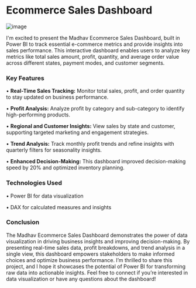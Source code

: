 # Ecommerce Sales Dashboard
![image](https://github.com/user-attachments/assets/14415beb-748e-4f5c-863f-7425c5eadfba)

I'm excited to present the Madhav Ecommerce Sales Dashboard, built in Power BI to track essential e-commerce metrics and provide insights into sales performance. This interactive dashboard enables users to analyze key metrics like total sales amount, profit, quantity, and average order value across different states, payment modes, and customer segments.

### Key Features
• **Real-Time Sales Tracking:** Monitor total sales, profit, and order quantity to stay updated on business performance.

• **Profit Analysis:** Analyze profit by category and sub-category to identify high-performing products.

• **Regional and Customer Insights:** View sales by state and customer, supporting targeted marketing and engagement strategies.

• **Trend Analysis:** Track monthly profit trends and refine insights with quarterly filters for seasonality insights.

• **Enhanced Decision-Making:** This dashboard improved decision-making speed by 20% and optimized inventory planning.


### Technologies Used
• Power BI for data visualization

• DAX for calculated measures and insights

### Conclusion
The Madhav Ecommerce Sales Dashboard demonstrates the power of data visualization in driving business insights and improving decision-making. By presenting real-time sales data, profit breakdowns, and trend analysis in a single view, this dashboard empowers stakeholders to make informed choices and optimize business performance. I’m thrilled to share this project, and I hope it showcases the potential of Power BI for transforming raw data into actionable insights. Feel free to connect if you’re interested in data visualization or have any questions about the dashboard!
